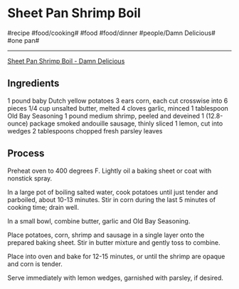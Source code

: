 # Sheet Pan Shrimp Boil
#recipe #food/cooking# #food #food/dinner #people/Damn Delicious# #one pan#
- - - -
[Sheet Pan Shrimp Boil - Damn Delicious](https://damndelicious.net/2017/02/13/sheet-pan-shrimp-boil/)

## Ingredients
1 pound baby Dutch yellow potatoes
3 ears corn, each cut crosswise into 6 pieces
1/4 cup unsalted butter, melted
4 cloves garlic, minced
1 tablespoon Old Bay Seasoning
1 pound medium shrimp, peeled and deveined
1 (12.8-ounce) package smoked andouille sausage, thinly sliced
1 lemon, cut into wedges
2 tablespoons chopped fresh parsley leaves

## Process
Preheat oven to 400 degrees F. Lightly oil a baking sheet or coat with nonstick spray.

In a large pot of boiling salted water, cook potatoes until just tender and parboiled, about 10-13 minutes. Stir in corn during the last 5 minutes of cooking time; drain well.

In a small bowl, combine butter, garlic and Old Bay Seasoning.

Place potatoes, corn, shrimp and sausage in a single layer onto the prepared baking sheet. Stir in butter mixture and gently toss to combine.

Place into oven and bake for 12-15 minutes, or until the shrimp are opaque and corn is tender.

Serve immediately with lemon wedges, garnished with parsley, if desired.